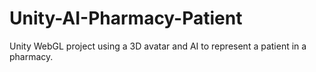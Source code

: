 # Unity-AI-Pharmacy-Patient
Unity WebGL project using a 3D avatar and AI to represent a patient in a pharmacy.
